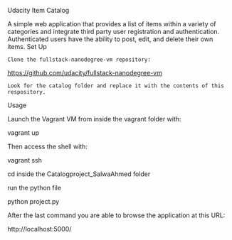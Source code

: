 Udacity Item Catalog

A simple web application that provides a list of items within a variety of categories and integrate third party user registration and authentication. Authenticated users have the ability to post, edit, and delete their own items.
Set Up

    Clone the fullstack-nanodegree-vm repository: 

https://github.com/udacity/fullstack-nanodegree-vm

    Look for the catalog folder and replace it with the contents of this respository.

Usage

Launch the Vagrant VM from inside the vagrant folder with:

vagrant up

Then access the shell with:

vagrant ssh

cd inside the Catalogproject_SalwaAhmed folder
 
run the python file

python project.py

After the last command you are able to browse the application at this URL:

http://localhost:5000/


